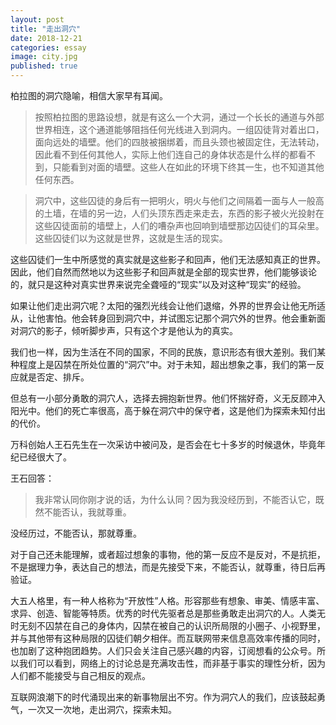 ```yaml
---
layout: post
title: "走出洞穴"
date: 2018-12-21
categories: essay
image: city.jpg
published: true
---
```


柏拉图的洞穴隐喻，相信大家早有耳闻。

> 按照柏拉图的思路设想，就是有这么一个大洞，通过一个长长的通道与外部世界相连，这个通道能够阻挡任何光线进入到洞内。一组囚徒背对着出口，面向远处的墙壁。他们的四肢被捆绑着，而且头颈也被固定住，无法转动，因此看不到任何其他人，实际上他们连自己的身体状态是什么样的都看不到，只能看到对面的墙壁。这些人在如此的环境下终其一生，也不知道其他任何东西。

> 洞穴中，这些囚徒的身后有一把明火，明火与他们之间隔着一面与人一般高的土墙，在墙的另一边，人们头顶东西走来走去，东西的影子被火光投射在这些囚徒面前的墙壁上，人们的嘈杂声也回响到墙壁那边囚徒们的耳朵里。这些囚徒们以为这就是世界，这就是生活的现实。 


这些囚徒们一生中所感觉的真实就是这些影子和回声，他们无法感知真正的世界。因此，他们自然而然地以为这些影子和回声就是全部的现实世界，他们能够谈论的，就只是这种对真实世界来说完全聋哑的“现实”以及对这种“现实”的经验。

如果让他们走出洞穴呢？太阳的强烈光线会让他们退缩，外界的世界会让他无所适从，让他害怕。他会转身回到洞穴中，并试图忘记那个洞穴外的世界。他会重新面对洞穴的影子，倾听脚步声，只有这个才是他认为的真实。

我们也一样，因为生活在不同的国家，不同的民族，意识形态有很大差别。我们某种程度上是囚禁在所处位置的“洞穴”中。对于未知，超出想象之事，我们的第一反应就是否定、排斥。

但总有一小部分勇敢的洞穴人，选择去拥抱新世界。他们怀揣好奇，义无反顾冲入阳光中。他们的死亡率很高，高于躲在洞穴中的保守者，这是他们为探索未知付出的代价。

万科创始人王石先生在一次采访中被问及，是否会在七十多岁的时候退休，毕竟年纪已经很大了。

王石回答：

> 我非常认同你刚才说的话，为什么认同？因为我没经历到，不能否认它，既然不能否认，我就尊重。

没经历过，不能否认，那就尊重。

对于自己还未能理解，或者超过想象的事物，他的第一反应不是反对，不是抗拒，不是据理力争，表达自己的想法，而是先接受下来，不能否认，就尊重，待日后再验证。

大五人格里，有一种人格称为“开放性”人格。形容那些有想象、审美、情感丰富、求异、创造、智能等特质。优秀的时代先驱者总是那些勇敢走出洞穴的人。人类无时无刻不囚禁在自己的身体内，囚禁在被自己的认识所局限的小圈子、小视野里，并与其他带有这种局限的囚徒们朝夕相伴。而互联网带来信息高效率传播的同时，也加剧了这种抱团趋势。人们只会关注自己感兴趣的内容，订阅想看的公众号。所以我们可以看到，网络上的讨论总是充满攻击性，而非基于事实的理性分析，因为人们都不能接受与自己相反的观点。

互联网浪潮下的时代涌现出来的新事物层出不穷。作为洞穴人的我们，应该鼓起勇气，一次又一次地，走出洞穴，探索未知。